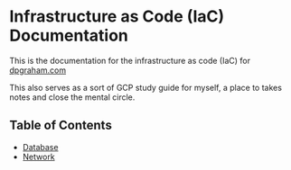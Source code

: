 # Infrastructure as Code (IaC) Documentation

This is the documentation for the infrastructure as code (IaC) for [dpgraham.com](https://dpgraham.com)

This also serves as a sort of GCP study guide for myself, a place to takes notes and close the mental circle.

## Table of Contents

- [Database](./database.md)
- [Network](./network.md)